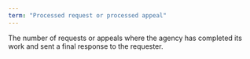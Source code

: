 ```yaml
---
term: "Processed request or processed appeal"
---
```


The number of requests or appeals where the agency has completed its work and sent a final response to the requester.

